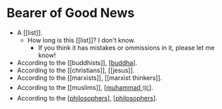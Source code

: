 # Bearer of Good News

- A [[list]].
  - How long is this [[list]]? I don't know. 
    - If you think it has mistakes or ommissions in it, please let me know!
- According to the [[buddhists]], [[buddha]].
- According to the [[christians]], [[jesus]].
- According to the [[marxists]], [[marxist thinkers]].
- According to the [[muslims]], [[muhammad ﷺ]].
- According to the [[philosophers]], [[philosophers]].


[//begin]: # "Autogenerated link references for markdown compatibility"
[buddha]: buddha "Buddha"
[muhammad ﷺ]: muhammad-ﷺ "Muhammad ﷺ"
[philosophers]: philosophers "Philosophers"
[//end]: # "Autogenerated link references"